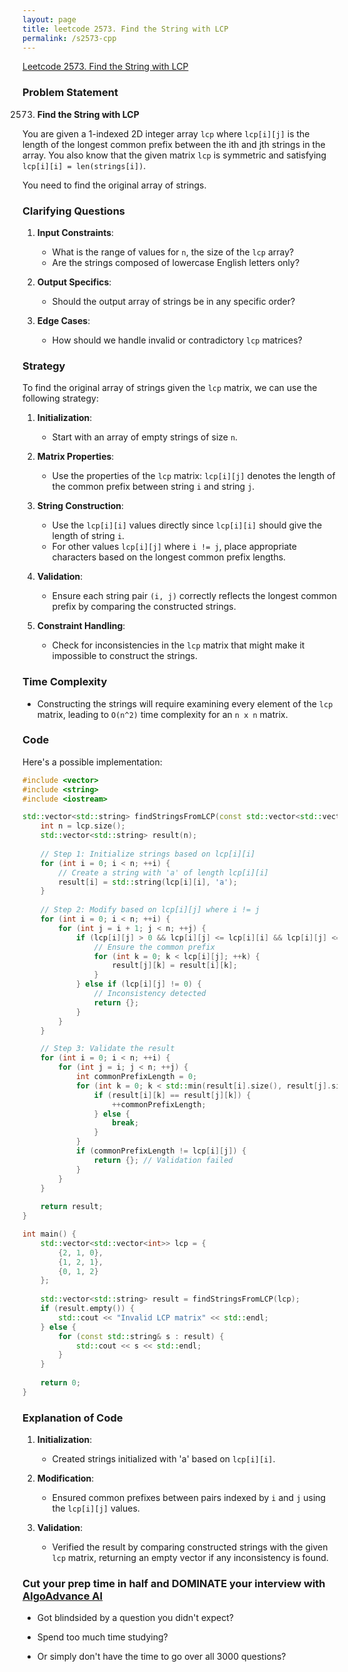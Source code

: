 ```yaml
---
layout: page
title: leetcode 2573. Find the String with LCP
permalink: /s2573-cpp
---
```

[Leetcode 2573. Find the String with LCP](https://algoadvance.github.io/algoadvance/l2573)
### Problem Statement

2573. **Find the String with LCP**

You are given a 1-indexed 2D integer array `lcp` where `lcp[i][j]` is the length of the longest common prefix between the ith and jth strings in the array. You also know that the given matrix `lcp` is symmetric and satisfying `lcp[i][i] = len(strings[i])`.

You need to find the original array of strings.

### Clarifying Questions

1. **Input Constraints**: 
   - What is the range of values for `n`, the size of the `lcp` array?
   - Are the strings composed of lowercase English letters only?
  
2. **Output Specifics**:
   - Should the output array of strings be in any specific order?
   
3. **Edge Cases**:
   - How should we handle invalid or contradictory `lcp` matrices?

### Strategy

To find the original array of strings given the `lcp` matrix, we can use the following strategy:

1. **Initialization**: 
   - Start with an array of empty strings of size `n`.

2. **Matrix Properties**:
   - Use the properties of the `lcp` matrix: `lcp[i][j]` denotes the length of the common prefix between string `i` and string `j`.

3. **String Construction**:
   - Use the `lcp[i][i]` values directly since `lcp[i][i]` should give the length of string `i`.
   - For other values `lcp[i][j]` where `i != j`, place appropriate characters based on the longest common prefix lengths.

4. **Validation**:
   - Ensure each string pair `(i, j)` correctly reflects the longest common prefix by comparing the constructed strings.

5. **Constraint Handling**: 
   - Check for inconsistencies in the `lcp` matrix that might make it impossible to construct the strings.

### Time Complexity

- Constructing the strings will require examining every element of the `lcp` matrix, leading to `O(n^2)` time complexity for an `n x n` matrix.

### Code

Here's a possible implementation:

```cpp
#include <vector>
#include <string>
#include <iostream>

std::vector<std::string> findStringsFromLCP(const std::vector<std::vector<int>>& lcp) {
    int n = lcp.size();
    std::vector<std::string> result(n);
    
    // Step 1: Initialize strings based on lcp[i][i]
    for (int i = 0; i < n; ++i) {
        // Create a string with 'a' of length lcp[i][i]
        result[i] = std::string(lcp[i][i], 'a');
    }
    
    // Step 2: Modify based on lcp[i][j] where i != j
    for (int i = 0; i < n; ++i) {
        for (int j = i + 1; j < n; ++j) {
            if (lcp[i][j] > 0 && lcp[i][j] <= lcp[i][i] && lcp[i][j] <= lcp[j][j]) {
                // Ensure the common prefix
                for (int k = 0; k < lcp[i][j]; ++k) {
                    result[j][k] = result[i][k];
                }
            } else if (lcp[i][j] != 0) {
                // Inconsistency detected
                return {};
            }
        }
    }

    // Step 3: Validate the result
    for (int i = 0; i < n; ++i) {
        for (int j = i; j < n; ++j) {
            int commonPrefixLength = 0;
            for (int k = 0; k < std::min(result[i].size(), result[j].size()); ++k) {
                if (result[i][k] == result[j][k]) {
                    ++commonPrefixLength;
                } else {
                    break;
                }
            }
            if (commonPrefixLength != lcp[i][j]) {
                return {}; // Validation failed
            }
        }
    }
    
    return result;    
}

int main() {
    std::vector<std::vector<int>> lcp = {
        {2, 1, 0},
        {1, 2, 1},
        {0, 1, 2}
    };
    
    std::vector<std::string> result = findStringsFromLCP(lcp);
    if (result.empty()) {
        std::cout << "Invalid LCP matrix" << std::endl;
    } else {
        for (const std::string& s : result) {
            std::cout << s << std::endl;
        }
    }
    
    return 0;
}
```

### Explanation of Code

1. **Initialization**: 
   - Created strings initialized with 'a' based on `lcp[i][i]`.

2. **Modification**:
   - Ensured common prefixes between pairs indexed by `i` and `j` using the `lcp[i][j]` values.

3. **Validation**:
   - Verified the result by comparing constructed strings with the given `lcp` matrix, returning an empty vector if any inconsistency is found.


### Cut your prep time in half and DOMINATE your interview with [AlgoAdvance AI](https://algoAdvance.com)

- Got blindsided by a question you didn't expect?

- Spend too much time studying?

- Or simply don't have the time to go over all 3000 questions?

